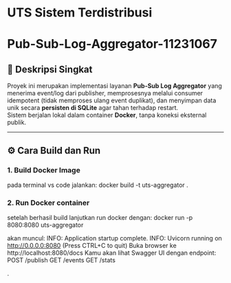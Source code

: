 # UTS Sistem Terdistribusi
# Pub-Sub-Log-Aggregator-11231067

## 📘 Deskripsi Singkat
Proyek ini merupakan implementasi layanan **Pub-Sub Log Aggregator** yang menerima event/log dari publisher, memprosesnya melalui consumer idempotent (tidak memproses ulang event duplikat), dan menyimpan data unik secara **persisten di SQLite** agar tahan terhadap restart.  
Sistem berjalan lokal dalam container **Docker**, tanpa koneksi eksternal publik.

---

## ⚙️ Cara Build dan Run

### 1. Build Docker Image
pada terminal vs code jalankan:
docker build -t uts-aggregator .

### 2. Run Docker container
setelah berhasil build lanjutkan run docker dengan:
docker run -p 8080:8080 uts-aggregator

akan muncul:
INFO:     Application startup complete.
INFO:     Uvicorn running on http://0.0.0.0:8080 (Press CTRL+C to quit)
Buka browser ke http://localhost:8080/docs
Kamu akan lihat Swagger UI dengan endpoint:
POST /publish
GET /events
GET /stats


. 
